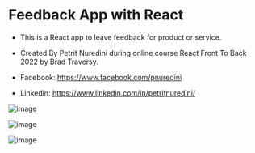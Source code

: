 # Feedback App with React

- This is a React app to leave feedback for product or service.
- Created By Petrit Nuredini during online course React Front To Back 2022 by Brad Traversy.

- Facebook: https://www.facebook.com/pnuredini
- Linkedin: https://www.linkedin.com/in/petritnuredini/

![image](https://i.imgur.com/xN0h82U.png)

![image](https://i.imgur.com/ECpfm2j.png)

![image](https://i.imgur.com/X4K7Da5.png)
